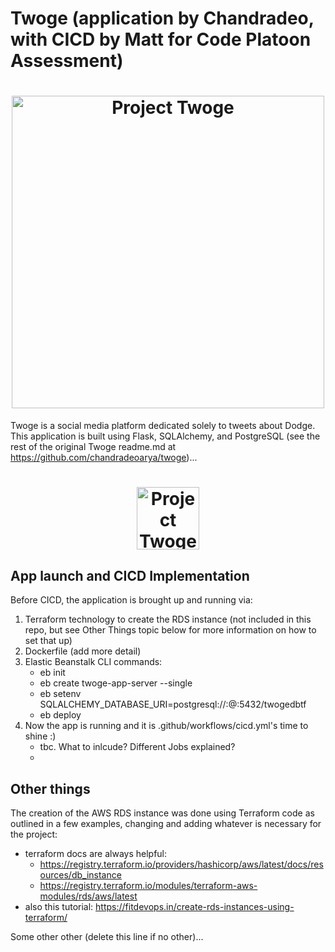 # **Twoge (application by Chandradeo, with CICD by Matt for Code Platoon Assessment)**

<h1 align="center">
	<img
		width="500"
		alt="Project Twoge"
		src="./static/img/twoge-cover.png">
</h1>

Twoge is a social media platform dedicated solely to tweets about Dodge. This application is built using Flask, SQLAlchemy, and PostgreSQL (see the rest of the original Twoge readme.md at https://github.com/chandradeoarya/twoge)...

<h1 align="center">
	<img
		width="100"
		alt="Project Twoge"
		src="./static/img/twoge.png">
</h1>

## App launch and CICD Implementation
Before CICD, the application is brought up and running via:
1. Terraform technology to create the RDS instance (not included in this repo, but see Other Things topic below for more information on how to set that up)
2. Dockerfile (add more detail)
3. Elastic Beanstalk CLI commands:
 	- eb init
 	- eb create twoge-app-server --single
 	- eb setenv SQLALCHEMY_DATABASE_URI=postgresql://<user>:<password>@<path-to-db-host>:5432/twogedbtf
 	- eb deploy
4. Now the app is running and it is .github/workflows/cicd.yml's time to shine :)
	- tbc. What to inlcude? Different Jobs explained?
 	- 

## Other things
The creation of the AWS RDS instance was done using Terraform code as outlined in a few examples, changing and adding whatever is necessary for the project:
- terraform docs are always helpful: 
	- https://registry.terraform.io/providers/hashicorp/aws/latest/docs/resources/db_instance
	- https://registry.terraform.io/modules/terraform-aws-modules/rds/aws/latest
- also this tutorial: https://fitdevops.in/create-rds-instances-using-terraform/

Some other other (delete this line if no other)...
